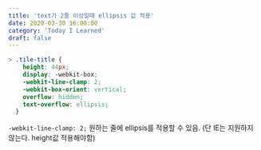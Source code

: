 ```yaml
---
title: 'text가 2줄 이상일때 ellipsis 값 적용'
date: 2020-03-30 16:00:00
category: 'Today I Learned'
draft: false
---
```




```scss
> .tile-title {
    height: 44px;
    display: -webkit-box;
    -webkit-line-clamp: 2;
    -webkit-box-orient: vertical;
    overflow: hidden;
    text-overflow: ellipsis;
  }
```

`-webkit-line-clamp: 2;` 원하는 줄에 ellipsis를 적용할 수 있음. (단 IE는 지원하지 않는다. height값 적용해야함)


